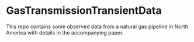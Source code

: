 # GasTransmissionTransientData
This repo contains some observed data from a natural gas pipeline in North America with details in the accompanying paper.
